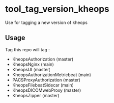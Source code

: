 # tool_tag_version_kheops
Use for tagging a new version of kheops 

## Usage

Tag this repo will tag : 
- KheopsAuthorization (master)
- KheopsNginx (main)
- KheopsUI (master)
- KheopsAuthorizationMetricbeat (main)
- PACSProxyAuthorization (master)
- KheopsFilebeatSidecar (main)
- KheopsDICOMwebProxy (master)
- KheopsZipper (master)
